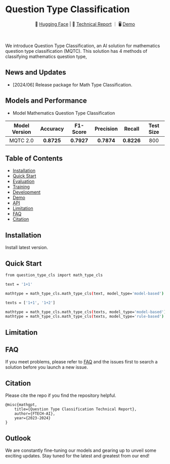 # Question Type Classification

<p align="center">
    🤗 <a href="">Hugging Face</a> | 📑 <a href="">Technical Report</a> ｜ 🖥️ <a href="">Demo</a>
</p>
<br>

We introduce Question Type Classification, an AI solution for mathematics question type classification (MQTC). This
solution has 4 methods of classifying mathematics question type, 
## News and Updates

* [2024/06] Release package for Math Type Classification.

## Models and Performance

* Model Mathematics Question Type Classification
 
| Model Version | Accuracy | F1-Score | Precision |  Recall  | Test Size |
|:-------------:|:--------:|:--------:|:---------:|:--------:|:---------:|
|   MQTC 2.0    |   **0.8725**   |   **0.7927**   |   **0.7874**    |   **0.8226**   |    800    |


## Table of Contents

* [Installation](#Installation)
* [Quick Start](#quick-start)
* [Evaluation](#evaluation)
* [Training](#training)
* [Development](#development)
* [Demo](#demo)
* [API](#api)
* [Limitation](#limitation)
* [FAQ](#faq)
* [Citation](#citation)


## Installation

Install latest version.


## Quick Start
```bash
from question_type_cls import math_type_cls

text = '1+1'

mathtype = math_type_cls.math_type_cls(text, model_type='model-based')

texts = ['1+1', '1+2']

mathtype = math_type_cls.math_type_cls(texts, model_type='model-based')
mathtype = math_type_cls.math_type_cls(texts, model_type='rule-based')
```

## Limitation


## FAQ

If you meet problems, please refer to [FAQ](FAQ.md) and the issues first to search a solution before you launch a new
issue.

## Citation

Please cite the repo if you find the repository helpful.

```
@misc{mathgpt,
    title={Question Type Classification Technical Report},
    author={FTECH-AI},
    year={2023-2024}
}
```

## Outlook

We are constantly fine-tuning our models and gearing up to unveil some exciting updates. Stay tuned for the latest and
greatest from our end!
